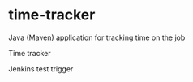 # time-tracker
Java (Maven) application for tracking time on the job

Time tracker

Jenkins test trigger
